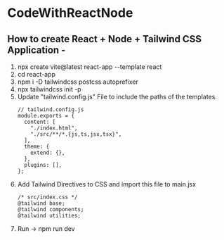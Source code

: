 # CodeWithReactNode
## How to create React + Node + Tailwind CSS Application -
1. npx create vite@latest react-app --template react 
2. cd react-app
3. npm i -D tailwindcss postcss autoprefixer
4. npx tailwindcss init -p
5. Update "tailwind.config.js" File to include the paths of the templates. 
    ```
    // tailwind.config.js
    module.exports = {
      content: [
        "./index.html",
        "./src/**/*.{js,ts,jsx,tsx}",
      ],
      theme: {
        extend: {},
      },
      plugins: [],
    };
    ```
6. Add Tailwind Directives to CSS and import this file to main.jsx
    ```
    /* src/index.css */
    @tailwind base;
    @tailwind components;
    @tailwind utilities;
    ```
7. Run -> npm run dev